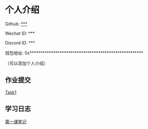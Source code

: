 # 个人介绍

Github: [***](https://github.com/***)

Wechat ID: ***

Discord ID: ***

钱包地址: 0x*****************************************************

（可以添加个人介绍）

## 作业提交

[Task1](Task.md#task-1)

## 学习日志

[第一课笔记](journal/1.md)

